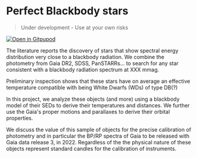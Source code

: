 # Perfect Blackbody stars

> Under development - Use at your own risks

[![Open in Gitpupod](https://gitpod.io/button/open-in-gitpod.svg)](https://gitpod.io/#https://github.com/mfouesneau/blackbodystars)

The literature reports the discovery of stars that show spectral energy distribution very close to a blackbody radiation. 
We combine the photometry from Gaia DR2, SDSS, PanSTARRs... to search for any star consistent with a blackbody radiation spectrum at XXX mmag. 

Preliminary inspection shows that these stars have on average an effective temperature compatible with being White Dwarfs (WDs) of type DB(?)

In this project, we analyze these objects (and more) using a blackbody model of their SEDs to derive their temperatures and distances.
We further use the Gaia's proper motions and parallaxes to derive their orbital properties.

We discuss the value of this sample of objects for the precise calibration of photometry and in particular the BP/RP spectra of Gaia to be released with Gaia data release 3, in 2022. Regardless of the the physical nature of these objects represent standard candles for the calibration of instruments. 